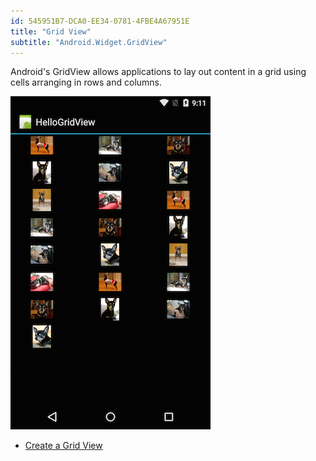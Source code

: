```yaml
---
id: 545951B7-DCA0-EE34-0781-4FBE4A67951E
title: "Grid View"
subtitle: "Android.Widget.GridView"
---
```


Android's GridView allows applications to lay out content in a grid using
cells arranging in rows and columns.

 [ ![](index/Images/gridview.png)](index/Images/gridview.png)

-   [Create a Grid View](/Recipes/android/layout/grid_view/create_a_grid_view)
